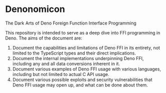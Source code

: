 # Denonomicon

The Dark Arts of Deno Foreign Function Interface Programming

This repository is intended to serve as a deep dive into FFI programming in
Deno. The aims of the document are:

1. Document the capabilities and limitations of Deno FFI in its entirety, not
   limited to the TypeScript types and their direct implications.
2. Document the internal implementations underpinning Deno FFI, including any
   and all data conversions inherent in it.
3. Document various examples of Deno FFI usage with various languages, including
   but not limited to actual C API usage.
4. Document various possible exploits and security vulnerabilities that Deno FFI
   usage may open up, and what can be done about them.

